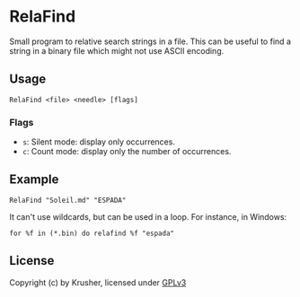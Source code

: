 # RelaFind
Small program to relative search strings in a file. This can be useful to find a string in a binary file which might not use ASCII encoding.

## Usage
```
RelaFind <file> <needle> [flags]
```

### Flags

* `s`: Silent mode: display only occurrences.
* `c`: Count mode: display only the number of occurrences.

## Example
```
RelaFind "Soleil.md" "ESPADA"
```

It can't use wildcards, but can be used in a loop. For instance, in Windows:
```
for %f in (*.bin) do relafind %f "espada"
```

## License
Copyright (c) by Krusher, licensed under [GPLv3](LICENSE)